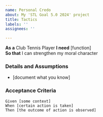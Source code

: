 ```yaml
---
name: Personal Credo
about: My 'STL Goal 5.0 2024' project
title: Tactics
labels: ''
assignees: ''

---
```


**As a** Club Tennis Player 
 **I need** [function]  
 **So that** I can strengthen my moral character 
   
 ### Details and Assumptions
 * [document what you know]
   
 ### Acceptance Criteria  
   
 ```gherkin
 Given [some context]
 When [certain action is taken]
 Then [the outcome of action is observed]
 ```
